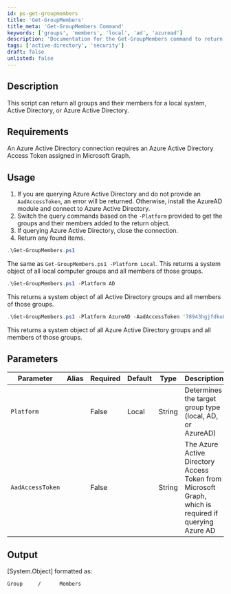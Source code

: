```yaml
---
id: ps-get-groupmembers
title: 'Get-GroupMembers'
title_meta: 'Get-GroupMembers Command'
keywords: ['groups', 'members', 'local', 'ad', 'azuread']
description: 'Documentation for the Get-GroupMembers command to return all groups and their members for a local system, Active Directory, or Azure Active Directory.'
tags: ['active-directory', 'security']
draft: false
unlisted: false
---
```


## Description
This script can return all groups and their members for a local system, Active Directory, or Azure Active Directory.

## Requirements
An Azure Active Directory connection requires an Azure Active Directory Access Token assigned in Microsoft Graph.

## Usage
1. If you are querying Azure Active Directory and do not provide an `AadAccessToken`, an error will be returned. Otherwise, install the AzureAD module and connect to Azure Active Directory.
2. Switch the query commands based on the `-Platform` provided to get the groups and their members added to the return object.
3. If querying Azure Active Directory, close the connection.
4. Return any found items.

```powershell
.\Get-GroupMembers.ps1
```
The same as `Get-GroupMembers.ps1 -Platform Local`. This returns a system object of all local computer groups and all members of those groups.

```powershell
.\Get-GroupMembers.ps1 -Platform AD
```
This returns a system object of all Active Directory groups and all members of those groups.

```powershell
.\Get-GroupMembers.ps1 -Platform AzureAD -AadAccessToken '78943hgjfdku89zbhjksuyfb897df9hjke#@$gdfjio'
```
This returns a system object of all Azure Active Directory groups and all members of those groups.

## Parameters
| Parameter         | Alias | Required | Default | Type   | Description                                                                                      |
| ----------------- | ----- | -------- | ------- | ------ | ------------------------------------------------------------------------------------------------ |
| `Platform`        |       | False    | Local   | String | Determines the target group type (local, AD, or AzureAD)                                       |
| `AadAccessToken`  |       | False    |         | String | The Azure Active Directory Access Token from Microsoft Graph, which is required if querying Azure AD |

## Output
[System.Object] formatted as:

```
Group     /      Members
```

